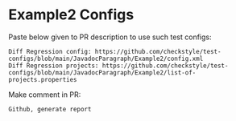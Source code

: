 # Example2 Configs
Paste below given to PR description to use such test configs:
```
Diff Regression config: https://github.com/checkstyle/test-configs/blob/main/JavadocParagraph/Example2/config.xml
Diff Regression projects: https://github.com/checkstyle/test-configs/blob/main/JavadocParagraph/Example2/list-of-projects.properties
```
Make comment in PR:
```
Github, generate report
```
